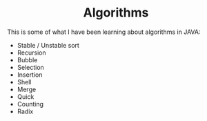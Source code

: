 <h1 align="center">Algorithms</h1>

This is some of what I have been learning about algorithms in JAVA:

- Stable / Unstable sort
- Recursion
- Bubble
- Selection
- Insertion
- Shell
- Merge
- Quick
- Counting
- Radix
